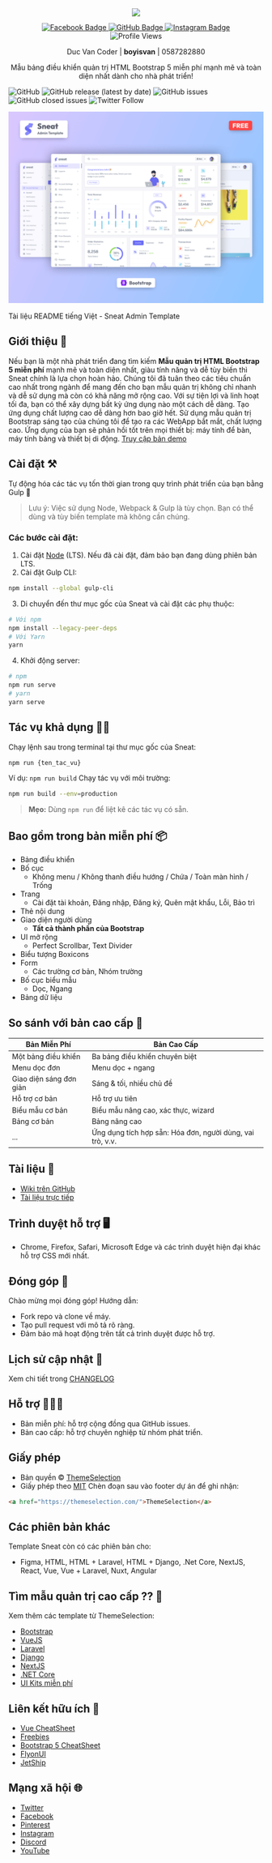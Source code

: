 <div id="header" align="center">
  <img src="https://media.giphy.com/media/M9gbBd9nbDrOTu1Mqx/giphy.gif" width="100"/>

  <div id="badges" style="margin-top: 10px;">
    <a href="https://facebook.com/vawnnnn" target="_blank">
      <img src="https://img.shields.io/badge/-Facebook-1877F2?style=for-the-badge&logo=facebook&logoColor=white" alt="Facebook Badge"/>
    </a>
    <a href="https://github.com/boyisvan" target="_blank">
      <img src="https://img.shields.io/badge/-GitHub-181717?style=for-the-badge&logo=github&logoColor=white" alt="GitHub Badge"/>
    </a>
    <a href="https://instagram.com/boyisvan" target="_blank">
      <img src="https://img.shields.io/badge/-Instagram-E4405F?style=for-the-badge&logo=instagram&logoColor=white" alt="Instagram Badge"/>
    </a>
  </div>

  <img src="https://komarev.com/ghpvc/?username=boyisvan&style=flat-square&color=blue" alt="Profile Views"/>
</div>

<p align="center">Duc Van Coder | <b>boyisvan</b> | 0587282880</p>

<p align="center">Mẫu bảng điều khiển quản trị HTML Bootstrap 5 miễn phí mạnh mẽ và toàn diện nhất dành cho nhà phát triển!</p>

![GitHub](https://img.shields.io/github/license/themeselection/sneat-html-admin-template-free) ![GitHub release (latest by date)](https://img.shields.io/github/v/release/themeselection/sneat-html-admin-template-free) ![GitHub issues](https://img.shields.io/github/issues/themeselection/sneat-html-admin-template-free) ![GitHub closed issues](https://img.shields.io/github/issues-closed/themeselection/sneat-html-admin-template-free) ![Twitter Follow](https://img.shields.io/twitter/follow/Theme_Selection?style=social)

[![Sneat - Bootstrap 5 HTML Admin Template Demo Screenshot](https://github.com/themeselection/ts-assets/blob/main/sneat/sneat-bootstrap-html-admin-template-free/marketing/sneat-hrml-free-banner-github.png)](https://themeselection.com/item/sneat-free-bootstrap-html-admin-template/)

Tài liệu README tiếng Việt - Sneat Admin Template
## Giới thiệu 🚀
Nếu bạn là một nhà phát triển đang tìm kiếm **Mẫu quản trị HTML Bootstrap 5 miễn phí** mạnh mẽ và toàn diện nhất, giàu tính năng và dễ tùy biến thì Sneat chính là lựa chọn hoàn hảo. Chúng tôi đã tuân theo các tiêu chuẩn cao nhất trong ngành để mang đến cho bạn mẫu quản trị không chỉ nhanh và dễ sử dụng mà còn có khả năng mở rộng cao. Với sự tiện lợi và linh hoạt tối đa, bạn có thể xây dựng bất kỳ ứng dụng nào một cách dễ dàng.
Tạo ứng dụng chất lượng cao dễ dàng hơn bao giờ hết. Sử dụng mẫu quản trị Bootstrap sáng tạo của chúng tôi để tạo ra các WebApp bắt mắt, chất lượng cao. Ứng dụng của bạn sẽ phản hồi tốt trên mọi thiết bị: máy tính để bàn, máy tính bảng và thiết bị di động.
[Truy cập bản demo](https://demos.themeselection.com/sneat-bootstrap-html-admin-template-free/html/)
## Cài đặt ⚒️
Tự động hóa các tác vụ tốn thời gian trong quy trình phát triển của bạn bằng Gulp 🥤
> Lưu ý: Việc sử dụng Node, Webpack & Gulp là tùy chọn. Bạn có thể dùng và tùy biến template mà không cần chúng.
### Các bước cài đặt:
1. Cài đặt [Node](https://nodejs.org/en/) (LTS). Nếu đã cài đặt, đảm bảo bạn đang dùng phiên bản LTS.
2. Cài đặt Gulp CLI:
```bash
npm install --global gulp-cli
```
3. Di chuyển đến thư mục gốc của Sneat và cài đặt các phụ thuộc:
```bash
# Với npm
npm install --legacy-peer-deps
# Với Yarn
yarn
```
4. Khởi động server:
```bash
# npm
npm run serve
# yarn
yarn serve
```
## Tác vụ khả dụng 🧑‍💻
Chạy lệnh sau trong terminal tại thư mục gốc của Sneat:
```bash
npm run {ten_tac_vu}
```
Ví dụ: `npm run build`
Chạy tác vụ với môi trường:
```bash
npm run build --env=production
```
> **Mẹo:** Dùng `npm run` để liệt kê các tác vụ có sẵn.
## Bao gồm trong bản miễn phí 📦
- Bảng điều khiển
- Bố cục
  - Không menu / Không thanh điều hướng / Chứa / Toàn màn hình / Trống
- Trang
  - Cài đặt tài khoản, Đăng nhập, Đăng ký, Quên mật khẩu, Lỗi, Bảo trì
- Thẻ nội dung
- Giao diện người dùng
  - **Tất cả thành phần của Bootstrap**
- UI mở rộng
  - Perfect Scrollbar, Text Divider
- Biểu tượng Boxicons
- Form
  - Các trường cơ bản, Nhóm trường
- Bố cục biểu mẫu
  - Dọc, Ngang
- Bảng dữ liệu
## So sánh với bản cao cấp 💎
| Bản Miễn Phí | Bản Cao Cấp |
|--------------|--------------|
| Một bảng điều khiển | Ba bảng điều khiển chuyên biệt |
| Menu dọc đơn | Menu dọc + ngang |
| Giao diện sáng đơn giản | Sáng & tối, nhiều chủ đề |
| Hỗ trợ cơ bản | Hỗ trợ ưu tiên |
| Biểu mẫu cơ bản | Biểu mẫu nâng cao, xác thực, wizard |
| Bảng cơ bản | Bảng nâng cao |
| ... | Ứng dụng tích hợp sẵn: Hóa đơn, người dùng, vai trò, v.v. |
## Tài liệu 📜
- [Wiki trên GitHub](https://github.com/themeselection/sneat-bootstrap-html-admin-template-free/wiki)
- [Tài liệu trực tiếp](https://themeselection.com/demo/sneat-bootstrap-html-admin-template/documentation/)
## Trình duyệt hỗ trợ 🖥️
- Chrome, Firefox, Safari, Microsoft Edge và các trình duyệt hiện đại khác hỗ trợ CSS mới nhất.
## Đóng góp 🦸
Chào mừng mọi đóng góp! Hướng dẫn:
- Fork repo và clone về máy.
- Tạo pull request với mô tả rõ ràng.
- Đảm bảo mã hoạt động trên tất cả trình duyệt được hỗ trợ.
## Lịch sử cập nhật 📆
Xem chi tiết trong [CHANGELOG](https://github.com/themeselection/sneat-bootstrap-html-admin-template-free/blob/main/CHANGELOG.md)
## Hỗ trợ 🧑🏻‍💻
- Bản miễn phí: hỗ trợ cộng đồng qua GitHub issues.
- Bản cao cấp: hỗ trợ chuyên nghiệp từ nhóm phát triển.
## Giấy phép
- Bản quyền © [ThemeSelection](https://themeselection.com/)
- Giấy phép theo [MIT](LICENSE)
Chèn đoạn sau vào footer dự án để ghi nhận:
```html
<a href="https://themeselection.com/">ThemeSelection</a>
```
## Các phiên bản khác
Template Sneat còn có các phiên bản cho:
- Figma, HTML, HTML + Laravel, HTML + Django, .Net Core, NextJS, React, Vue, Vue + Laravel, Nuxt, Angular
## Tìm mẫu quản trị cao cấp ?? 👀
Xem thêm các template từ ThemeSelection:
- [Bootstrap](https://themeselection.com/products/category/bootstrap-admin-templates/)
- [VueJS](https://themeselection.com/products/category/vuejs-admin-templates/)
- [Laravel](https://themeselection.com/products/category/laravel-admin-templates/)
- [Django](https://themeselection.com/item/category/django-admin-template/)
- [NextJS](https://themeselection.com/item/category/next-js-admin-template/)
- [.NET Core](https://themeselection.com/item/category/asp-net-dashboard/)
- [UI Kits miễn phí](https://themeselection.com/products/category/free-ui-kits/)
## Liên kết hữu ích 🎁
- [Vue CheatSheet](https://vue-cheatsheet.themeselection.com/)
- [Freebies](https://themeselection.com/item/category/freebies/)
- [Bootstrap 5 CheatSheet](https://bootstrap-cheatsheet.themeselection.com/)
- [FlyonUI](https://flyonui.com/)
- [JetShip](https://demos.themeselection.com/jetship-laravel-starter-kit/)
## Mạng xã hội 🌐
- [Twitter](https://twitter.com/Theme_Selection)
- [Facebook](https://www.facebook.com/ThemeSelections/)
- [Pinterest](https://pinterest.com/themeselect/)
- [Instagram](https://www.instagram.com/themeselection/)
- [Discord](https://discord.gg/kBHkY7DekX)
- [YouTube](https://www.youtube.com/channel/UCuryo5s0CW4aP83itLjIdZg)
